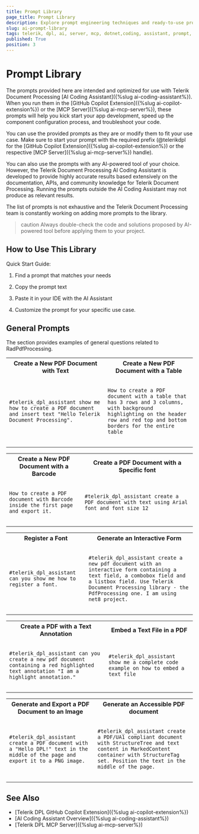 ```yaml
---
title: Prompt Library
page_title: Prompt Library
description: Explore prompt engineering techniques and ready-to-use prompt templates for the AI coding assistant of Telerik Document Processing Libraries.
slug: ai-prompt-library
tags: telerik, dpl, ai, server, mcp, dotnet,coding, assistant, prompt, library
published: True
position: 3
---
```


# Prompt Library

The prompts provided here are intended and optimized for use with Telerik Document Processing [AI Coding Assistant]({%slug ai-coding-assistant%}). When you run them in the [GitHub Copilot Extension]({%slug ai-copilot-extension%}) or the [MCP Server]({%slug ai-mcp-server%}), these prompts will help you kick start your app development, speed up the component configuration process, and troubleshoot your code.

You can use the provided prompts as they are or modify them to fit your use case. Make sure to start your prompt with the required prefix (@telerikdpl for the [GitHub Copilot Extension]({%slug ai-copilot-extension%}) or the respective [MCP Server]({%slug ai-mcp-server%}) handle).

You can also use the prompts with any AI-powered tool of your choice. However, the Telerik Document Processing AI Coding Assistant is developed to provide highly accurate results based extensively on the documentation, APIs, and community knowledge for Telerik Document Processing. Running the prompts outside the AI Coding Assistant may not produce as relevant results.

The list of prompts is not exhaustive and the Telerik Document Processing team is constantly working on adding more prompts to the library.

>caution Always double-check the code and solutions proposed by AI-powered tool before applying them to your project.

## How to Use This Library

Quick Start Guide:

1. Find a prompt that matches your needs

1. Copy the prompt text

1. Paste it in your IDE with the AI Assistant

1. Customize the prompt for your specific use case. 

## General Prompts

The section provides examples of general questions related to RadPdfProcessing.

<table>
		<tr>
			<th>Create a New PDF Document with Text</th>
      <th>Create a New PDF Document with a Table</th>
		</tr>
    <tr>  
      <td>
        <pre><code>
#telerik_dpl_assistant show me how to create a PDF document and insert text "Hello Telerik Document Processing".
			  </code></pre>
      </td>
            <td>
         <pre><code>
How to create a PDF document with a table that has 3 rows and 3 columns, with background highlighting on the header row and red top and bottom borders for the entire table
			  </code></pre>
      </td>
    </tr>   
</table>   

<table>
		<tr>
			<th>Create a New PDF Document with a Barcode</th>
      <th>Create a PDF Document with a Specific font</th>
		</tr>
    <tr>  
      <td>
      <pre><code>
How to create a PDF document with Barcode inside the first page and export it.
			  </code></pre>
      </td>
      <td>
        <pre><code>
#telerik_dpl_assistant create a PDF document with text using Arial font and font size 12
			  </code></pre>
      </td>
    </tr>   
</table>  

<table>
		<tr>
			<th>Register a Font</th>
      <th>Generate an Interactive Form</th>
		</tr>
    <tr>  
      <td>
      <pre><code>
#telerik_dpl_assistant can you show me how to register a font.
			  </code></pre>
      </td>
      <td>
        <pre><code>
#telerik_dpl_assistant create a new pdf document with an interactive form containing a text field, a combobox field and a listbox field. Use Telerik Document Processing library - the PdfProcessing one. I am using net8 project.
			  </code></pre>
      </td>
    </tr>   
</table>  

<table>
		<tr>
			<th>Create a PDF with a Text Annotation</th>
      <th>Embed a Text File in a PDF</th>
		</tr>
    <tr>  
      <td>
      <pre><code>
#telerik_dpl_assistant can you create a new pdf document containing a red highlighted text annotation "I am a highlight annotation."
			  </code></pre>
      </td>
      <td>
        <pre><code>
#telerik_dpl_assistant show me a complete code example on how to embed a text file
			  </code></pre>
      </td>
    </tr>   
</table>  

<table>
		<tr>
			<th>Generate and Export a PDF Document to an Image</th>
      <th>Generate an Accessible PDF document</th>
		</tr>
    <tr>  
      <td>
      <pre><code>
#telerik_dpl_assistant create a PDF document with a "Hello DPL!" text in the middle of the page and export it to a PNG image.
			  </code></pre>
      </td>
      <td>
        <pre><code>
#telerik_dpl_assistant create a PDF/UA1 compliant document with StructureTree and text content in MarkedContent container with StructureTag set. Position the text in the middle of the page.
			  </code></pre>
      </td>
    </tr>   
</table> 

## See Also

* [Telerik DPL GitHub Copilot Extension]({%slug ai-copilot-extension%})
* [AI Coding Assistant Overview]({%slug ai-coding-assistant%})
* [Telerik DPL MCP Server]({%slug ai-mcp-server%})